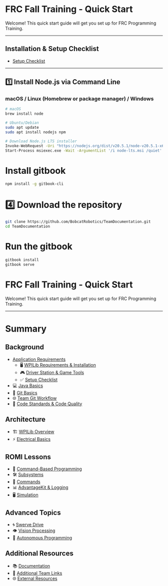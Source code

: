 # FRC Fall Training - Quick Start

Welcome! This quick start guide will get you set up for FRC Programming Training.

---

## Installation & Setup Checklist
- [Setup Checklist](backgroud/setup-checklist-handout.md)

---


## 1️⃣ Install Node.js via Command Line

### macOS / Linux (Homebrew or package manager) / Windows

```bash
# macOS
brew install node

# Ubuntu/Debian
sudo apt update
sudo apt install nodejs npm

# Download Node.js LTS installer
Invoke-WebRequest -Uri "https://nodejs.org/dist/v20.5.1/node-v20.5.1-x64.msi" -OutFile "node-lts.msi"
Start-Process msiexec.exe -Wait -ArgumentList '/i node-lts.msi /quiet'
```

# Install gitbook
```bash
npm install -g gitbook-cli
```

# 4️⃣ Download the repository
```bash
git clone https://github.com/BobcatRobotics/TeamDocumentation.git
cd TeamDocumentation
```

# Run the gitbook
```bash
gitbook install
gitbook serve
```


# FRC Fall Training - Quick Start

Welcome! This quick start guide will get you set up for FRC Programming Training.

---


# Summary

## Background
- [Application Requirements](background/application-requirements.md)
  - 🖥️ [WPILib Requirements & Installation](background/application-requirements.md)
  - 🎮 [Driver Station & Game Tools](background/driver-station.md)
  - ✅ [Setup Checklist](background/setup-checklist.md)
- 💻 [Java Basics](background/java-basics.md)
- 🔧 [Git Basics](background/git-basics.md)
- 🌐 [Team Git Workflow](background/team-git-workflow.md)
- 📏 [Code Standards & Code Quality](background/code-standards.md)

## Architecture
- 🏗️ [WPILib Overview](architecture/wpilib-overview.md)
- ⚡ [Electrical Basics](architecture/electrical-basics.md)

## ROMI Lessons
- 🤖 [Command-Based Programming](romi/command-based-programming.md)
- 🛠️ [Subsystems](romi/subsystems.md)
- 🎯 [Commands](romi/commands.md)
- 📊 [AdvantageKit & Logging](romi/advantagekit-logging.md)
- 🖥️ [Simulation](romi/simulation.md)

## Advanced Topics
- 🌀 [Swerve Drive](advanced/swerve-drive.md)
- 👁️ [Vision Processing](advanced/vision.md)
- 🤖 [Autonomous Programming](advanced/autonomous.md)

## Additional Resources
- 📚 [Documentation](resources/documentation.md)
- 🔗 [Additional Team Links](resources/team-links.md)
- 🌐 [External Resources](resources/external-resources.md)
